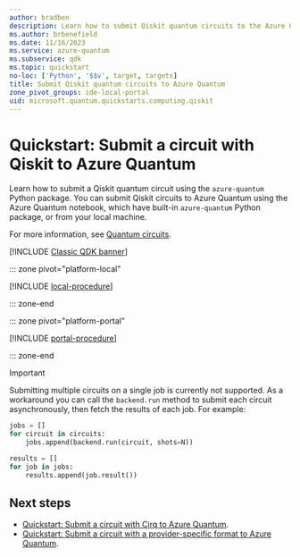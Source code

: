 ```yaml
---
author: bradben
description: Learn how to submit Qiskit quantum circuits to the Azure Quantum service.
ms.author: brbenefield
ms.date: 11/16/2023
ms.service: azure-quantum
ms.subservice: qdk
ms.topic: quickstart
no-loc: ['Python', '$$v', target, targets]
title: Submit Qiskit quantum circuits to Azure Quantum
zone_pivot_groups: ide-local-portal
uid: microsoft.quantum.quickstarts.computing.qiskit
--- 
```


# Quickstart: Submit a circuit with Qiskit to Azure Quantum

Learn how to submit a Qiskit quantum circuit using the `azure-quantum` Python package. You can submit Qiskit circuits to Azure Quantum using the Azure Quantum notebook, which have built-in `azure-quantum` Python package, or from your local machine.

For more information, see [Quantum circuits](xref:microsoft.quantum.concepts.circuits).

[!INCLUDE [Classic QDK banner](includes/classic-qdk-deprecation.md)]

::: zone pivot="platform-local"

[!INCLUDE [local-procedure](includes/quickstart-qiskit-include-local.md)]

::: zone-end

::: zone pivot="platform-portal"

[!INCLUDE [portal-procedure](includes/quickstart-qiskit-include-portal.md)]

::: zone-end

> [!IMPORTANT]
> Submitting multiple circuits on a single job is currently not supported. As a workaround you can call the `backend.run` method to submit each circuit asynchronously, then fetch the results of each job. For example:
>
> ```python
> jobs = []
> for circuit in circuits:
>     jobs.append(backend.run(circuit, shots=N))
> 
> results = []
> for job in jobs:
>     results.append(job.result())
>```

## Next steps

- [Quickstart: Submit a circuit with Cirq to Azure Quantum](xref:microsoft.quantum.quickstarts.computing.cirq).
- [Quickstart: Submit a circuit with a provider-specific format to Azure Quantum](xref:microsoft.quantum.quickstarts.computing.provider).